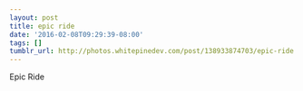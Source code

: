 ```yaml
---
layout: post
title: epic ride
date: '2016-02-08T09:29:39-08:00'
tags: []
tumblr_url: http://photos.whitepinedev.com/post/138933874703/epic-ride
---
```

Epic Ride
